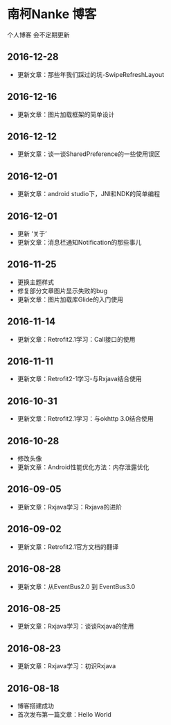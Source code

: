 # 南柯Nanke 博客

个人博客 会不定期更新

## 2016-12-28
- 更新文章：那些年我们踩过的坑-SwipeRefreshLayout

## 2016-12-16
- 更新文章：图片加载框架的简单设计

## 2016-12-12
- 更新文章：谈一谈SharedPreference的一些使用误区

## 2016-12-01
- 更新文章：android studio下，JNI和NDK的简单编程

## 2016-12-01
- 更新 ‘关于’
- 更新文章：消息栏通知Notification的那些事儿

## 2016-11-25
- 更换主题样式
- 修复部分文章图片显示失败的bug
- 更新文章：图片加载库Glide的入门使用

## 2016-11-14
- 更新文章：Retrofit2.1学习：Call接口的使用

## 2016-11-11
- 更新文章：Retrofit2-1学习-与Rxjava结合使用

## 2016-10-31
- 更新文章：Retrofit2.1学习：与okhttp 3.0结合使用

## 2016-10-28
- 修改头像
- 更新文章：Android性能优化方法：内存泄露优化

## 2016-09-05
- 更新文章：Rxjava学习：Rxjava的进阶

## 2016-09-02
- 更新文章：Retrofit2.1官方文档的翻译

## 2016-08-28
- 更新文章：从EventBus2.0 到 EventBus3.0

## 2016-08-25
- 更新文章：Rxjava学习：谈谈Rxjava的使用


## 2016-08-23
- 更新文章：Rxjava学习：初识Rxjava

## 2016-08-18
- 博客搭建成功
- 首次发布第一篇文章：Hello World
